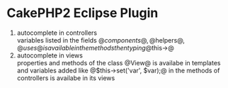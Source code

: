 CakePHP2 Eclipse Plugin
========================

1. autocomplete in controllers<br>
variables listed in the fields @$components@, @$helpers@, @$uses@ is available in the methods then typing @$this->@
2. autocomplete in views<br>
properties and methods of the class @View@ is availabe in templates
and variables added like @$this->set('var', $var);@ in the methods of controllers is availabe in its views
